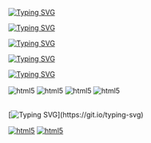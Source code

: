 [![Typing SVG](https://readme-typing-svg.demolab.com?font=Fira+Code&pause=1000&color=0A33B1&width=435&lines=Ol%C3%A1%2C+sou+Ivan+Junior)](https://git.io/typing-svg)


[![Typing SVG](https://readme-typing-svg.demolab.com?font=Fira+Code&pause=1000&color=0A33B1&width=435&lines=%F0%9F%91%A8%E2%80%8D%F0%9F%92%BB+Desenvolvedor+Front-End+em+ascens%C3%A3o)](https://git.io/typing-svg)

[![Typing SVG](https://readme-typing-svg.demolab.com?font=Fira+Code&pause=1000&color=0A33B1&width=435&lines=%F0%9F%92%A1+Futuro+desenvolvedor+FullStack+)](https://git.io/typing-svg)


[![Typing SVG](https://readme-typing-svg.demolab.com?font=Fira+Code&pause=1000&color=30A746&width=435&lines=Minhas+habilidades)](https://git.io/typing-svg)

[![Typing SVG](https://readme-typing-svg.demolab.com?font=Fira+Code&pause=1000&color=30A746&width=435&lines=Front-End)](https://git.io/typing-svg)
<div style="display: inline_block">
<img align="center"  alt="html5" src="https://img.shields.io/badge/HTML5-E34F26?style=for-the-badge&logo=html5&logoColor=white"/> 
<img align="center"  alt="html5" src="https://img.shields.io/badge/CSS3-1572B6?style=for-the-badge&logo=css3&logoColor=white"/>
<img align="center"  alt="html5" src="https://img.shields.io/badge/JavaScript-fcf914?style=for-the-badge&logo=javascript&logoColor=white"/> 
<img align="center"  alt="html5" src="https://camo.githubusercontent.com/6cf9abe9d706421df40ff4feff208a5728df2b77f9eb21f24d09df00a0d69203/68747470733a2f2f696d672e736869656c64732e696f2f62616467652f547970655363726970742d3030374143433f7374796c653d666f722d7468652d6261646765266c6f676f3d74797065736372697074266c6f676f436f6c6f723d7768697465" />
</div> <br>


[![Typing SVG](https://readme-typing-svg.herokuapp.com?color=ba60ff&lines=Contato:)](https://git.io/typing-svg)
<div style="display: inline_block">
<a href = "mailto:contato@seu-usuário-aqui"> <img align="center"  alt="html5" src="https://img.shields.io/badge/Gmail-D14836?style=for-the-badge&logo=gmail&logoColor=white" target="_blank"></a>
<a href="https://www.linkedin.com/in/matheus-ferreira-5861911b5/" target="_blank"> <img align="center"  alt="html5" src="https://img.shields.io/badge/-LinkedIn-%230077B5?style=for-the-badge&logo=linkedin&logoColor=white" target="_blank"></a>

</div>


<br>
